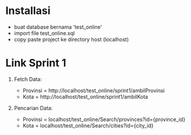 # Installasi
- buat database bernama 'test_online'
- import file test_online.sql
- copy paste project ke directory host (localhost)
# Link Sprint 1
1. Fetch Data:
    - Provinsi = http://localhost/test_online/sprint1/ambilProvinsi 
    - Kota = http://localhost/test_online/sprint1/ambilKota

2. Pencarian Data:
    - Provinsi = localhost/test_online/Search/provinces?id={province_id} 
    - Kota = localhost/test_online/Search/cities?id={city_id} 
